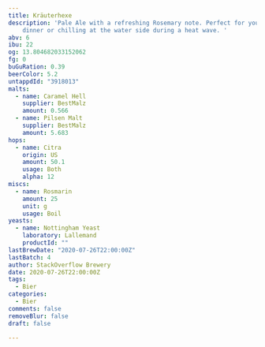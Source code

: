 ```yaml
---
title: Kräuterhexe
description: 'Pale Ale with a refreshing Rosemary note. Perfect for your fine steak
    dinner or chilling at the water side during a heat wave. '
abv: 6
ibu: 22
og: 13.804682033152062
fg: 0
buGuRation: 0.39
beerColor: 5.2
untappdId: "3918013"
malts:
  - name: Caramel Hell
    supplier: BestMalz
    amount: 0.566
  - name: Pilsen Malt
    supplier: BestMalz
    amount: 5.683
hops:
  - name: Citra
    origin: US
    amount: 50.1
    usage: Both
    alpha: 12
miscs:
  - name: Rosmarin
    amount: 25
    unit: g
    usage: Boil
yeasts:
  - name: Nottingham Yeast
    laboratory: Lallemand
    productId: ""
lastBrewDate: "2020-07-26T22:00:00Z"
lastBatch: 4
author: StackOverflow Brewery
date: 2020-07-26T22:00:00Z
tags:
  - Bier
categories:
  - Bier
comments: false
removeBlur: false
draft: false

---
```

